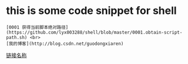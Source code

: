 
# this is some code snippet for shell


    [0001 获得当前脚本绝对路径](https://github.com/lyx003288/shell/blob/master/0001.obtain-script-path.sh) <br>
    [我的博客](http://blog.csdn.net/guodongxiaren)  
 [链接名称](http://gitcafe.com)

